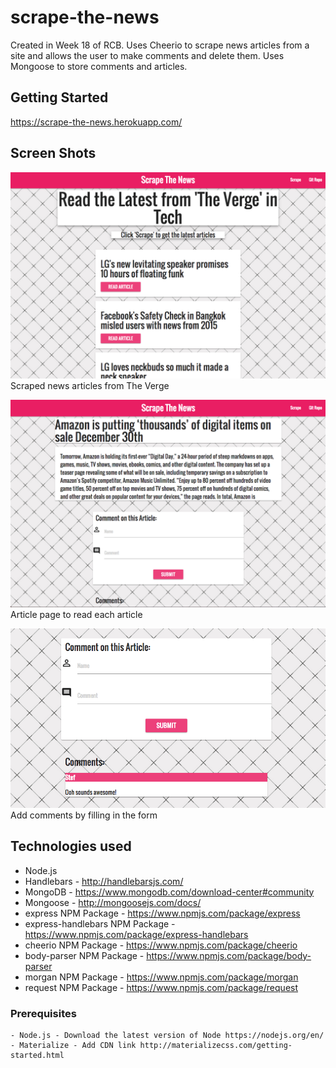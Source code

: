 # scrape-the-news

Created in Week 18 of RCB. Uses Cheerio to scrape news articles from a site and allows the user to make comments and delete them. Uses Mongoose to store comments and articles.

## Getting Started
https://scrape-the-news.herokuapp.com/

## Screen Shots

![Screen shot](public/assets/img/index.png)
Scraped news articles from The Verge

![Screen shot](public/assets/img/article.png)
Article page to read each article

![Screen shot](public/assets/img/comments.png)
Add comments by filling in the form

## Technologies used
- Node.js
- Handlebars - http://handlebarsjs.com/
- MongoDB - https://www.mongodb.com/download-center#community
- Mongoose - http://mongoosejs.com/docs/
- express NPM Package - https://www.npmjs.com/package/express
- express-handlebars NPM Package - https://www.npmjs.com/package/express-handlebars
- cheerio NPM Package - https://www.npmjs.com/package/cheerio
- body-parser NPM Package - https://www.npmjs.com/package/body-parser
- morgan NPM Package - https://www.npmjs.com/package/morgan
- request NPM Package - https://www.npmjs.com/package/request

### Prerequisites

```
- Node.js - Download the latest version of Node https://nodejs.org/en/
- Materialize - Add CDN link http://materializecss.com/getting-started.html
```

